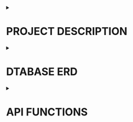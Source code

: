 <details> 
    <summary><h1>PROJECT DESCRIPTION</h1></summary>
<h3>APP NAME: PRONTO</h3>
<details>
    <summary><h3>SHORT DESCRIPTION:</h3></summary>

Streamlined E-commerce for a small Italian restaurant.

This project is intended to simplify web management for non-tech-savvy owners and managers, enabling effortless updates to products and prices. This solution amplifies online visibility, attracting new customers and fostering loyalty among existing ones.
</details>
<details>
    <summary><h3>LIST OF FEATURES:</h3></summary>

1. **TECH STACK:**
    * ***MySQL database:*** Centralized storage for business information.
    * ***NodeJS API:*** using Express and Sequelize for effective communication with internal and external services or applications.
    * ***HTML Website:*** SEO-optimized platform for web presence and customer acquisition.
    * ***IONIC / Angular Web-App:*** Enhances customer loyalty and streamlines business processes.
2. **FUNCTIONALITY:**
    * ***User Management:*** Facilitates the creation, retrieval, updating, and deletion (CRUD) of users with essential details, user types (admin, employee, customer), and login credentials.
    * ***Product Management:*** Enables CRUD operations for products, incorporating categories, prices, and images. This functionality is integral for website construction and empowers customers to place orders. Integration of a camera plugin ensures seamless updating of product images.
    * ***Order Management:*** Streamlines CRUD processes for orders, encompassing vital information for users placing orders, employees tracking them, and admins generating insightful reports."
</details>
<details>
    <summary><h3>FUTURE FEATURES:</h3></summary>

1. Online Payment Integration.
2. Customer point rewards and redemption in-store or online.
3. Push notifications.
4. Automatic/Scheduled Reports.
5. New customizations for the website.
</details>
<details>
    <summary><h3>APPLICATION USERS:</h3></summary>

1. ***Admins:*** Full access to every feature.
2. ***Employees:*** Customer-level acces and limited management access.
3. ***Customers:*** Access limited to website navigation and own orders.
</details>
<details>
    <summary><h3>TYPE OF APPLICATION: WEB AND MOBILE</h3></summary>

1. ***Website:*** HTML, SCSS and Bootstrap to improve SEO.
2. ***Ionic / Angular:*** Cross-platform APP for customers and internal management.
</details>
</details>

<details>
    <summary><h1>DTABASE ERD</h1></summary>

![Database ERD - V1.0](images/ERD-v1.jpg)
</details>


<details>
    <summary><h1>API FUNCTIONS</h1></summary>
    
|MODULES|METHOD|ROUTE|PARAMS|OPTIONAL PARAMS|FUNCTION|DESCRIPTION|
|---|---|---|---|---|---|---|
|CATEGORIES|GET|/categories|||getAllCategories|Returns all categories
| |GET|/categories/:categoryId|||getCategory|Returns one category
| |POST|/categories|{name:string}||newCategory|Creates a new category and returns it
| |PUT|/categories/:categoryId|{name:string}||updateCategory|Updates the name of a category
| |DELETE|/categories/:categoryId|||deleteCategory|Deletes a category
|ORDERS STATUS|GET|/ordersstatus|||getAllStatus|Returns all status for the orders
| |GET|/ordersstatus/:ordersstatusId|||getStatus|Returns one status
| |POST|/ordersstatus|{name:string}||newStatus|Creates a new order status and returns it
| |PUT|/ordersstatus/:ordersstatusId|{name:string}||updateStatus|Updates the name of an order status
| |DELETE|/ordersstatus/:ordersstatusId|||deleteStatus|Deletes an order status
|USERS TYPE|GET|/usertypes|||getAllUserTypes|Returns all available user's type
| |GET|/usertypes/:usertypesId|||getUserType|Returns one user type
|SECTIONS|GET|/sections|||getAllSections|Returns all the sections
| |GET|/sections/:sectionId|||getSection|Returns one section
| |POST|/sections|{name:string,web:string}||newSection|Creates a new section
| |PUT|/sections/:sectionId||{name:string,web:string}|updateSection|Updates the section according to the given params
| |DELETE|/sections/:sectionId|||deleteSection|Deletes one section
|USERS|GET|/users||{type: integer, name: string, lastName:string, email:string, address:string}|getAllUsers|Returns all users with optional filters
| |POST|/users|{type:integer, name:string, lastName:string, email:string, address:string}||newUser|Creates a new user in the database and returns the user
| |GET|/users/:userId|||getUser|Returns one user with its usertype
| |PUT|/users/:userId||{type: integer, name: string, lastName:string, email:string, address:string}|updateUser|Updates user with the given params, leaving the rest as it was
|PRODUCTS|GET|/products||{name:string,categoryId:integer,order:string}|getAllProducts|Returns all the products with its corresponding category and prices with its sections. Optional parameters are to determine filters and ordering
| |GET|/products/:productId|||getProduct|Returns one product with its corresponding category and prices with its sections
| |POST|/products|{name:string,categoryId:integer}|{image:string,order:integer}|newProduct|Creates a product. image:default.jpg, order:0 are passed as default values
| |PUT|/products/:productId||{name:string,categoryId:integer,image:string,order:integer}|updateProduct|Updates the product with the given params, leaving the rest as it was
| |DELETE|/products/:productId|||deleteProduct|Deletes the product and its prices from productsprices
| |POST|/products/prices/:productId|{price:float,sectionId:integer}|{concept:string}|newPrice|Creates a new price for a product in a determined section. Optional set a concept for that price.
| |PUT|/products/prices/:productpriceId||{price:float,sectionId:integer,concept:string}|updatePrice|Updates the price for a product by its ID in productprices
| |DELETE|/products/prices/:productpriceId|||deletePrice|Deletes the corresponding productprice item
|ORDERS|GET|/orders||{date_from:date,date_to:date,userId:integer,ordersstatusesId:integer}|getAllOrders|Returns all the orders with its users and products. Optional params for filters and order
| |GET|/orders/:orderId|||getOrder|Returns one order with its user and products
| |POST|/orders|{userId:integer}|{ordersstatusesId:integer,createdAt:date,updatedAt:date}|newOrder|Creates an order. ordersstatusesId:1, createdAt:NOW(), updatedAt:NOW() are default values
| |PUT|/orders/:orderId||{userId:integer,ordersstatusesId:integer,createdAt:date,updatedAt:date}|updateFullOrder|Only for the admins, for very parcticular cases
| |PATCH|/orders/:orderId|{ordersstatusesId:integer}||updateOrderStatus|Updates the order status. field updatedAt by defauls changes to NOW()
| |DELETE|/orders/:orderId|||deleteOrder|Deletes an order and the related ordersproducts
| |GET|/orders/products/:orderId|||getOrderProducts|Returns only the products for an order
| |POST|/orders/products/:orderId|{productId:integer,quantity:float}||newOrderProduct|Adds a new product to the order with its quantity. The rest of the fields in ordersproducts are filled with the current product information
| |PATCH|/orders/products/:orderproductId|{quantity:float}||updateOrderProductQuantity|Updates only the quantity for a product related to an order
| |DELETE|/orders/products/:orderproductId|||deleteOrderProduct|Removes a product from an order

</details>
